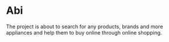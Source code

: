 # Abi
The project is about to search for any products, brands and more appliances and help them to buy online through online shopping.
